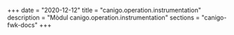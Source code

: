 +++
date        = "2020-12-12"
title       = "canigo.operation.instrumentation"
description = "Mòdul canigo.operation.instrumentation"
sections    = "canigo-fwk-docs"
+++